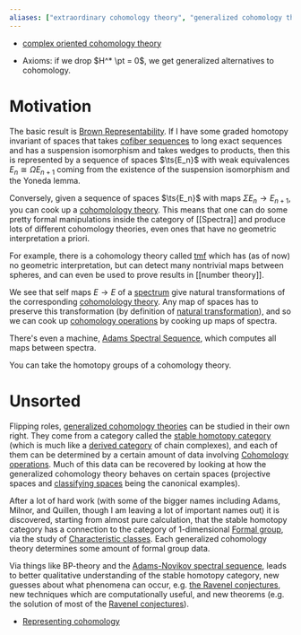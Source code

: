 ```yaml
---
aliases: ["extraordinary cohomology theory", "generalized cohomology theory"]
---
```


- [complex oriented cohomology theory](complex%20oriented%20cohomology%20theory.md)

- Axioms: if we drop $H^* \pt = 0$, we get generalized alternatives to cohomology.

# Motivation

The basic result is [Brown Representability](Brown%20Representability). If I have some graded homotopy invariant of spaces that takes [cofiber sequences](zettelkasten/cofiber%20sequence.md) to long exact sequences and has a suspension isomorphism and takes wedges to products, then this is represented by a sequence of spaces $\ts{E_n}$ with weak equivalences $E_n \cong \Omega E_{n+1}$ coming from the existence of the suspension isomorphism and the Yoneda lemma. 

Conversely, given a sequence of spaces $\ts{E_n}$ with maps $\Sigma E_n\to E_{n+1}$, you can cook up a [cohomolology theory](cohomolology%20theory.md). This means that one can do some pretty formal manipulations inside the category of [[Spectra]] and produce lots of different cohomology theories, even ones that have no geometric interpretation a priori.

For example, there is a cohomology theory called [tmf](Topological%20modular%20forms.md) which has (as of now) no geometric interpretation, but can detect many nontrivial maps between spheres, and can even be used to prove results in [[number theory]].

We see that self maps $E\to E$ of a [spectrum](spectrum) give natural transformations of the corresponding [cohomolology theory](cohomolology%20theory.md). Any map of spaces has to preserve this transformation (by definition of [natural transformation](natural%20transformation.md)), and so we can cook up [cohomology operations](zettelkasten/Cohomology%20operations.md) by cooking up maps of spectra. 

There's even a machine, [Adams Spectral Sequence](Adams%20Spectral%20Sequence), which computes all maps between spectra.

You can take the homotopy groups of a cohomology theory.

# Unsorted

Flipping roles, [generalized cohomology theories](cohomolology%20theory.md) can be studied in their own right. They come from a category called the [stable homotopy category](stable%20homotopy%20category) (which is much like a [derived category](derived%20category.md) of chain complexes), and each of them can be determined by a certain amount of data involving [Cohomology operations](Cohomology%20operations.md). Much of this data can be recovered by looking at how the generalized cohomology theory behaves on certain spaces (projective spaces and [classifying spaces](classifying%20space.md) being the canonical examples).

After a lot of hard work (with some of the bigger names including Adams, Milnor, and Quillen, though I am leaving a lot of important names out) it is discovered, starting from almost pure calculation, that the stable homotopy category has a connection to the category of 1-dimensional [Formal group](../Formal%20group.md), via the study of [Characteristic classes](characteristic%20class.md). Each generalized cohomology theory determines some amount of formal group data.

Via things like BP-theory and the [Adams-Novikov spectral sequence](Adams-Novikov%20spectral%20sequence), leads to better qualitative understanding of the stable homotopy category, new guesses about what phenomena can occur, e.g. [the Ravenel conjectures](Ravenel%20conjecture), new techniques which are computationally useful, and new theorems (e.g. the solution of most of the [Ravenel conjectures](Ravenel%20conjectures)).

- [Representing cohomology](Representing%20cohomology)